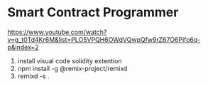 # Smart Contract Programmer 

https://www.youtube.com/watch?v=g_t0Td4Kr6M&list=PLO5VPQH6OWdVQwpQfw9rZ67O6Pjfo6q-p&index=2


1. install visual code solidity extention
2. npm install -g @remix-project/remixd
3. remixd -s .


